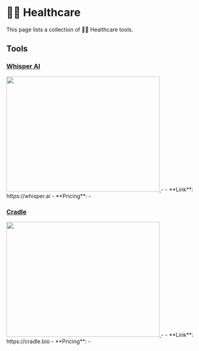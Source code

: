 # 🧑‍⚕️ Healthcare

This page lists a collection of 🧑‍⚕️ Healthcare tools.

## Tools

### [Whisper AI](https://whisper.ai)
<a href="https://whisper.ai">
   <img src="Whisper AI.png" width="400" height="300">
</a>
-
- **Link**: https://whisper.ai
- **Pricing**: -

### [Cradle](https://cradle.bio)
<a href="https://cradle.bio">
   <img src="Cradle.png" width="400" height="300">
</a>
-
- **Link**: https://cradle.bio
- **Pricing**: -

